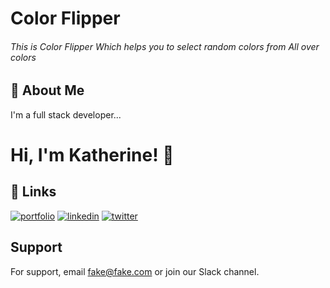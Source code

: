
# Color Flipper

###### This is Color Flipper Which helps you to select random colors from All over colors

## 🚀 About Me
I'm a full stack developer...

  
# Hi, I'm Katherine! 👋

  
## 🔗 Links
[![portfolio](https://img.shields.io/badge/my_portfolio-000?style=for-the-badge&logo=ko-fi&logoColor=white)](https://katherinempeterson.com/)
[![linkedin](https://img.shields.io/badge/linkedin-0A66C2?style=for-the-badge&logo=linkedin&logoColor=white)](https://www.linkedin.com/)
[![twitter](https://img.shields.io/badge/twitter-1DA1F2?style=for-the-badge&logo=twitter&logoColor=white)](https://twitter.com/)

  
## Support

For support, email fake@fake.com or join our Slack channel.

  
